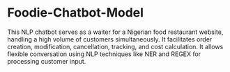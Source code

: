 # Foodie-Chatbot-Model
This NLP chatbot serves as a waiter for a Nigerian food restaurant website, handling a high volume of customers simultaneously. It facilitates order creation, modification, cancellation, tracking, and cost calculation. It allows flexible conversation using NLP techniques like NER and REGEX for processing customer input.
